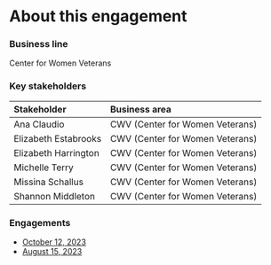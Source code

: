 # About this engagement

### Business line

Center for Women Veterans

### Key stakeholders

|Stakeholder|Business area|
|:--|:--|
|Ana Claudio|CWV (Center for Women Veterans)|
|Elizabeth Estabrooks|CWV (Center for Women Veterans)|
|Elizabeth Harrington|CWV (Center for Women Veterans)|
|Michelle Terry|CWV (Center for Women Veterans)|
|Missina Schallus|CWV (Center for Women Veterans)|
|Shannon Middleton|CWV (Center for Women Veterans)|

### Engagements

* [October 12, 2023]()
* [August 15, 2023](https://github.com/department-of-veterans-affairs/va.gov-team/blob/master/products/ask-va/research/Business%20line%20engagement/Resources%20for%20Women%20Veterans/August%2015%2C%202023.md)
